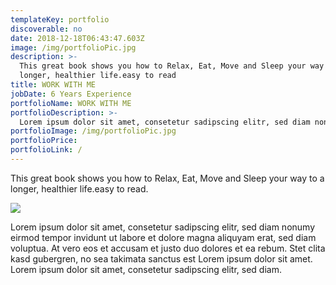 ```yaml
---
templateKey: portfolio
discoverable: no
date: 2018-12-18T06:43:47.603Z
image: /img/portfolioPic.jpg
description: >-
  This great book shows you how to Relax, Eat, Move and Sleep your way to a
  longer, healthier life.easy to read 
title: WORK WITH ME
jobDate: 6 Years Experience
portfolioName: WORK WITH ME
portfolioDescription: >-
  Lorem ipsum dolor sit amet, consetetur sadipscing elitr, sed diam nonumy eirmod tempor invidunt ut labore et dolore magna aliquyam erat, sed diam voluptua. At vero eos et accusam et justo duo dolores et ea rebum. Stet clita kasd gubergren, no sea takimata sanctus est Lorem ipsum dolor sit amet. Lorem ipsum dolor sit amet, consetetur sadipscing elitr, sed diam.
portfolioImage: /img/portfolioPic.jpg
portfolioPrice: 
portfolioLink: /
---
```

This great book shows you how to Relax, Eat, Move and Sleep your way to a longer, healthier life.easy to read.

![](/img/photo-1519895387466-5fc5e7bf8b3c.jpg)

Lorem ipsum dolor sit amet, consetetur sadipscing elitr, sed diam nonumy eirmod tempor invidunt ut labore et dolore magna aliquyam erat, sed diam voluptua. At vero eos et accusam et justo duo dolores et ea rebum. Stet clita kasd gubergren, no sea takimata sanctus est Lorem ipsum dolor sit amet. Lorem ipsum dolor sit amet, consetetur sadipscing elitr, sed diam.

